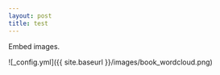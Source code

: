 ```yaml
---
layout: post
title: test
---
```


<!---
Next you can update your site name, avatar and other options using the _config.yml file in the root of your repository (shown below).
-->

Embed images.

![_config.yml]({{ site.baseurl }}/images/book_wordcloud.png)

<!---
The easiest way to make your first post is to edit this one. Go into /_posts/ and update the Hello World markdown file. For more instructions head over to the [Jekyll Now repository](https://github.com/barryclark/jekyll-now) on GitHub.
-->
